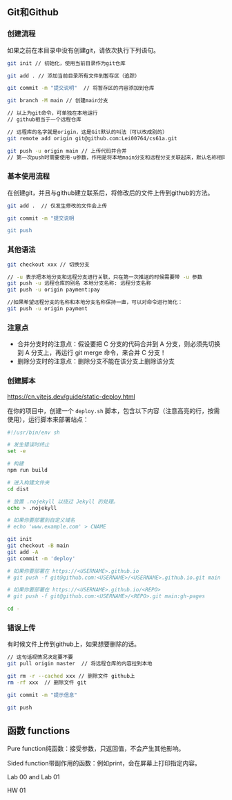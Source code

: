 ## Git和Github

### 创建流程

如果之前在本目录中没有创建git，请依次执行下列语句。

```bash
git init // 初始化，使用当前目录作为git仓库

git add . // 添加当前目录所有文件到暂存区（追踪）

git commit -m "提交说明"  // 将暂存区的内容添加到仓库

git branch -M main // 创建main分支

// 以上为git命令，可单独在本地运行
// github相当于一个远程仓库

// 远程库的名字就是origin，这是Git默认的叫法（可以改成别的）
git remote add origin git@github.com:Lei00764/cs61a.git

git push -u origin main // 上传代码并合并
// 第一次push时需要使用-u参数，作用是将本地main分支和远程分支关联起来，默认名称相同
```

### 基本使用流程

在创建git，并且与github建立联系后，将修改后的文件上传到github的方法。

```bash
git add .  // 仅发生修改的文件会上传

git commit -m "提交说明

git push
```

### 其他语法

```bash
git checkout xxx // 切换分支

// -u 表示把本地分支和远程分支进行关联，只在第一次推送的时候需要带 -u 参数
git push -u 远程仓库的别名 本地分支名称: 远程分支名称
git push -u origin payment:pay

//如果希望远程分支的名称和本地分支名称保持一直，可以对命令进行简化：
git push -u origin payment
```

### 注意点

- 合并分支时的注意点：假设要把 C 分支的代码合并到 A 分支，则必须先切换到 A 分支上，再运行 git merge 命令，来合并 C 分支！
- 删除分支时的注意点：删除分支不能在该分支上删除该分支

### 创建脚本

https://cn.vitejs.dev/guide/static-deploy.html

在你的项目中，创建一个 `deploy.sh` 脚本，包含以下内容（注意高亮的行，按需使用），运行脚本来部署站点：

```bash
#!/usr/bin/env sh

# 发生错误时终止
set -e

# 构建
npm run build

# 进入构建文件夹
cd dist

# 放置 .nojekyll 以绕过 Jekyll 的处理。
echo > .nojekyll

# 如果你要部署到自定义域名
# echo 'www.example.com' > CNAME

git init
git checkout -B main
git add -A
git commit -m 'deploy'

# 如果你要部署在 https://<USERNAME>.github.io
# git push -f git@github.com:<USERNAME>/<USERNAME>.github.io.git main

# 如果你要部署在 https://<USERNAME>.github.io/<REPO>
# git push -f git@github.com:<USERNAME>/<REPO>.git main:gh-pages

cd -
```

### 错误上传

有时候文件上传到github上，如果想要删除的话。

```bash
// 这句话视情况决定要不要
git pull origin master  // 将远程仓库的内容拉到本地

git rm -r --cached xxx // 删除文件 github上
rm -rf xxx  // 删除文件 git

git commit -m "提示信息"

git push
```



## 函数 functions

Pure function纯函数：接受参数，只返回值，不会产生其他影响。

Sided function带副作用的函数：例如print，会在屏幕上打印指定内容。



Lab 00 and Lab 01

HW 01





